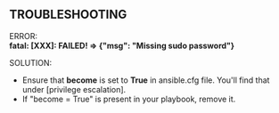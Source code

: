 ## TROUBLESHOOTING

ERROR: <br/>
**fatal: [XXX]: FAILED! => {"msg": "Missing sudo password"}**

SOLUTION: <br/>
- Ensure that **become** is set to **True** in ansible.cfg file. You'll find that under [privilege escalation].
- If "become = True" is present in your playbook, remove it.
